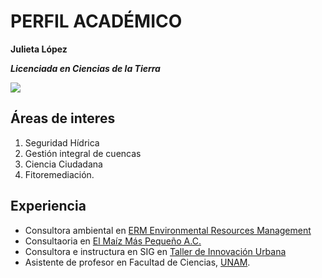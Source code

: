 # PERFIL ACADÉMICO

**Julieta López**

***Licenciada en Ciencias de la Tierra***

![](https://github.com/julietalopher/perfil-academico/blob/main/kingfisher.jpg)

## Áreas de interes  
1. Seguridad Hídrica
2. Gestión integral de cuencas
3. Ciencia Ciudadana
4. Fitoremediación.

## Experiencia
- Consultora ambiental en [ERM Environmental Resources Management](https://www.erm.com)
- Consultaoria en [El Maíz Más Pequeño A.C.](https://www.elmaizmaspequeno.org/)
- Consultora e instructura en SIG en [Taller de Innovación Urbana](https://innovacionurbana.teachable.com/)
- Asistente de profesor en Facultad de Ciencias, [UNAM](https://www.unam.mx/).

